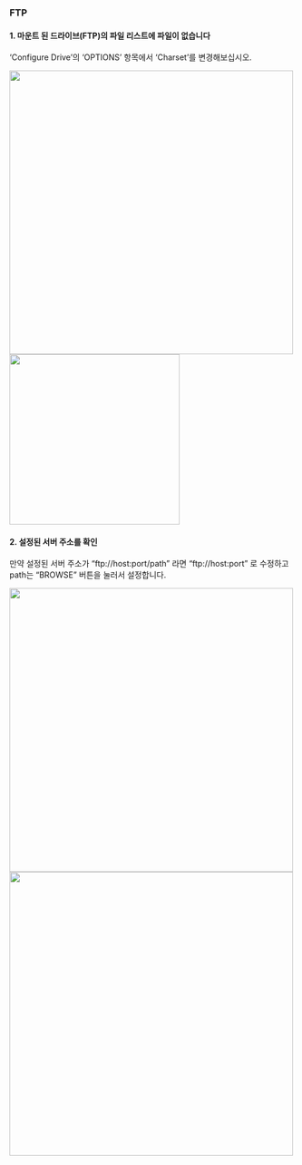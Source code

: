 ### FTP

#### 1.	마운트 된 드라이브(FTP)의 파일 리스트에 파일이 없습니다

‘Configure Drive’의 ‘OPTIONS’ 항목에서 ‘Charset’를 변경해보십시오.
 
<img src="https://raw.githubusercontent.com/bdrive/help/master/support_content/en/troubleshooting/ftp/Picture1.png" width="500px">

<br/>

<img src="https://raw.githubusercontent.com/bdrive/help/master/support_content/en/troubleshooting/ftp/Picture2.png" width="300px">

#### 2.	설정된 서버 주소를 확인

만약 설정된 서버 주소가 “ftp://host:port/path” 라면 “ftp://host:port” 로 수정하고 path는 “BROWSE” 버튼을 눌러서 설정합니다.

<img src="https://raw.githubusercontent.com/bdrive/help/master/support_content/en/troubleshooting/ftp/Picture3.png" width="500px">

<br/>

<img src="https://raw.githubusercontent.com/bdrive/help/master/support_content/en/troubleshooting/ftp/Picture4.png" width="500px">


